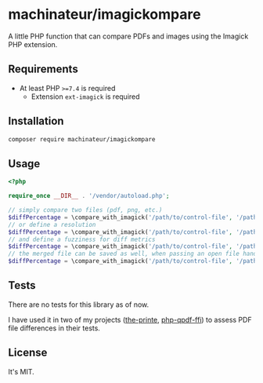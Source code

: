 # machinateur/imagickompare

A little PHP function that can compare PDFs and images using the Imagick PHP extension.

## Requirements

- At least PHP `>=7.4` is required
  - Extension `ext-imagick` is required

## Installation

```bash
composer require machinateur/imagickompare
```

## Usage

```php
<?php

require_once __DIR__ . '/vendor/autoload.php';

// simply compare two files (pdf, png, etc.)
$diffPercentage = \compare_with_imagick('/path/to/control-file', '/path/to/compare-file');
// or define a resolution
$diffPercentage = \compare_with_imagick('/path/to/control-file', '/path/to/compare-file', [100, 100]);
// and define a fuzziness for diff metrics
$diffPercentage = \compare_with_imagick('/path/to/control-file', '/path/to/compare-file', fuzziness: 5);
// the merged file can be saved as well, when passing an open file handle
$diffPercentage = \compare_with_imagick('/path/to/control-file', '/path/to/compare-file', fh: $fh = \fopen('php://temp'));
```

## Tests

There are no tests for this library as of now.

I have used it in two of my projects ([the-printe](https://github.com/machinateur/the-printer), [php-qpdf-ffi](https://github.com/machinateur/php-qpdf-ffi))
 to assess PDF file differences in their tests.

## License

It's MIT.
